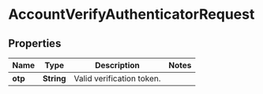 

# AccountVerifyAuthenticatorRequest


## Properties

| Name | Type | Description | Notes |
|------------ | ------------- | ------------- | -------------|
|**otp** | **String** | Valid verification token. |  |



